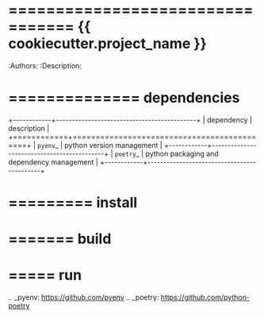 =================================
 {{ cookiecutter.project_name }}
=================================

:Authors:
:Description:

==============
 dependencies
==============

+------------+--------------------------------------------+
| dependency | description                                |
+============+============================================+
| `pyenv`_   | python version management                  |
+------------+--------------------------------------------+
| `poetry`_  | python packaging and dependency management |
+------------+--------------------------------------------+

=========
 install
=========

=======
 build
=======

=====
 run
=====

.. _pyenv: https://github.com/pyenv
.. _poetry: https://github.com/python-poetry